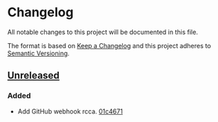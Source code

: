 # Changelog

All notable changes to this project will be documented in this file.

The format is based on [Keep a Changelog](http://keepachangelog.com/)
and this project adheres to [Semantic Versioning](http://semver.org/).

## [Unreleased](https://github.com/atomist/sdm-pack-rcca-github/tree/HEAD)

### Added

-   Add GitHub webhook rcca. [01c4671](https://github.com/atomist/sdm-pack-rcca-github/commit/01c46713458a4228e081e9f24f9a7f151d64f8ad)
